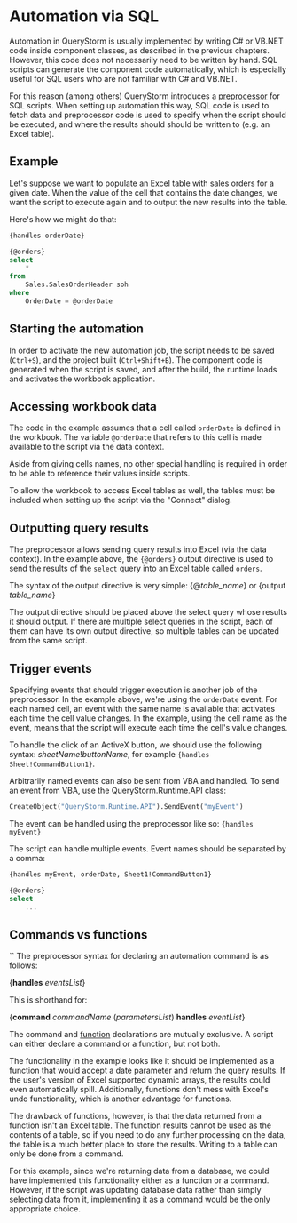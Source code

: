 # Automation via SQL

Automation in QueryStorm is usually implemented by writing C# or VB.NET code inside component classes, as described in the previous chapters. However, this code does not necessarily need to be written by hand. SQL scripts can generate the component code automatically, which is especially useful for SQL users who are not familiar with C# and VB.NET.

For this reason (among others) QueryStorm introduces a [preprocessor](todo) for SQL scripts. When setting up automation this way, SQL code is used to fetch data and preprocessor code is used to specify when the script should be executed, and where the results should should be written to (e.g. an Excel table).

## Example

Let's suppose we want to populate an Excel table with sales orders for a given date. When the value of the cell that contains the date changes, we want the script to execute again and to output the new results into the table.

Here's how we might do that:

```sql
{handles orderDate}

{@orders}
select
	*
from
	Sales.SalesOrderHeader soh
where
	OrderDate = @orderDate
```

## Starting the automation

In order to activate the new automation job, the script needs to be saved (`Ctrl+S`), and the project built (`Ctrl+Shift+B`). The component code is generated when the script is saved, and after the build, the runtime loads and activates the workbook application.

## Accessing workbook data

The code in the example assumes that a cell called `orderDate` is defined in the workbook. The variable `@orderDate` that refers to this cell is made available to the script via the data context.

Aside from giving cells names, no other special handling is required in order to be able to reference their values inside scripts.

To allow the workbook to access Excel tables as well, the tables must be included when setting up the script via the "Connect" dialog.

## Outputting query results

The preprocessor allows sending query results into Excel (via the data context). In the example above, the `{@orders}` output directive is used to send the results of the `select` query into an Excel table called `orders`.

The syntax of the output directive is very simple: {@*table_name*} or {output *table_name*}

The output directive should be placed above the select query whose results it should output. If there are multiple select queries in the script, each of them can have its own output directive, so multiple tables can be updated from the same script.

## Trigger events

Specifying events that should trigger execution is another job of the preprocessor. In the example above, we're using the `orderDate` event. For each named cell, an event with the same name is available that activates each time the cell value changes. In the example, using the cell name as the event, means that the script will execute each time the cell's value changes.

To handle the click of an ActiveX button, we should use the following syntax: *sheetName*!*buttonName*, for example `{handles Sheet!CommandButton1}`.

Arbitrarily named events can also be sent from VBA and handled. To send an event from VBA, use the QueryStorm.Runtime.API class:

```vb
CreateObject("QueryStorm.Runtime.API").SendEvent("myEvent")
```

The event can be handled using the preprocessor like so: `{handles myEvent}`

The script can handle multiple events. Event names should be separated by a comma:

```sql
{handles myEvent, orderDate, Sheet1!CommandButton1}

{@orders}
select
    ...
```

## Commands vs functions
``
The preprocessor syntax for declaring an automation command is as follows:

{**handles** *eventsList*}

This is shorthand for:

{**command** *commandName* (*parametersList*) **handles** *eventList*}

The command and [function](todo) declarations are mutually exclusive. A script can either declare a command or a function, but not both.

The functionality in the example looks like it should be implemented as a function that would accept a date parameter and return the query results. If the user's version of Excel supported dynamic arrays, the results could even automatically spill. Additionally, functions don't mess with Excel's undo functionality, which is another advantage for functions.

The drawback of functions, however, is that the data returned from a function isn't an Excel table. The function results cannot be used as the contents of a table, so if you need to do any further processing on the data, the table is a much better place to store the results. Writing to a table can only be done from a command.

For this example, since we're returning data from a database, we could have implemented this functionality either as a function or a command. However, if the script was updating database data rather than simply selecting data from it, implementing it as a command would be the only appropriate choice.

